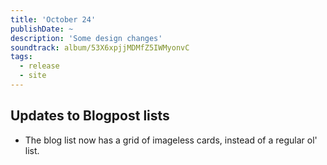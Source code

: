 ```yaml
---
title: 'October 24'
publishDate: ~
description: 'Some design changes'
soundtrack: album/53X6xpjjMDMfZ5IWMyonvC
tags:
  - release
  - site
---
```


## Updates to Blogpost lists

- The blog list now has a grid of imageless cards, instead of a regular ol' list. 

